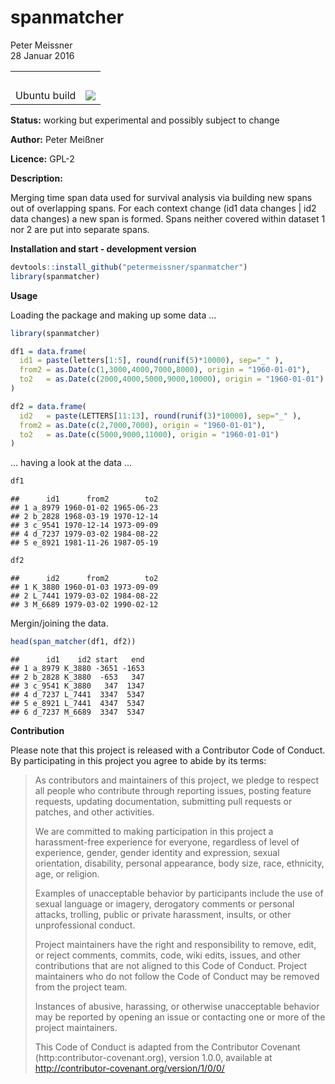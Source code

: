# spanmatcher
Peter Meissner  
28 Januar 2016  




<table>
<tr><td>&nbsp;</td></tr>
<tr>
<td> Ubuntu build </td>
<td> <a href="https://travis-ci.org/petermeissner/spanmatcher"><img src="https://api.travis-ci.org/petermeissner/spanmatcher.svg?branch=master"></a></td>
</tr>
</table>


**Status:** working but experimental and possibly subject to change

**Author:** Peter Meißner

**Licence:** GPL-2

**Description:**

Merging time span data used for survival analysis via building new
    spans out of overlapping spans. For each context change (id1 data changes |
    id2 data changes)  a new span is formed. Spans neither covered within
    dataset 1 nor 2 are put into separate spans.


**Installation and start - development version**


```r
devtools::install_github("petermeissner/spanmatcher")
library(spanmatcher)
```

**Usage**

Loading the package and making up some data ... 


```r
library(spanmatcher)

df1 = data.frame(
  id1 = paste(letters[1:5], round(runif(5)*10000), sep="_" ),
  from2 = as.Date(c(1,3000,4000,7000,8000), origin = "1960-01-01"),
  to2   = as.Date(c(2000,4000,5000,9000,10000), origin = "1960-01-01")
)

df2 = data.frame(
  id2   = paste(LETTERS[11:13], round(runif(3)*10000), sep="_" ),
  from2 = as.Date(c(2,7000,7000), origin = "1960-01-01"),
  to2   = as.Date(c(5000,9000,11000), origin = "1960-01-01")
) 
```

... having a look at the data ... 


```r
df1
```

```
##      id1      from2        to2
## 1 a_8979 1960-01-02 1965-06-23
## 2 b_2828 1968-03-19 1970-12-14
## 3 c_9541 1970-12-14 1973-09-09
## 4 d_7237 1979-03-02 1984-08-22
## 5 e_8921 1981-11-26 1987-05-19
```

```r
df2
```

```
##      id2      from2        to2
## 1 K_3880 1960-01-03 1973-09-09
## 2 L_7441 1979-03-02 1984-08-22
## 3 M_6689 1979-03-02 1990-02-12
```


Mergin/joining the data.


```r
head(span_matcher(df1, df2))
```

```
##      id1    id2 start   end
## 1 a_8979 K_3880 -3651 -1653
## 2 b_2828 K_3880  -653   347
## 3 c_9541 K_3880   347  1347
## 4 d_7237 L_7441  3347  5347
## 5 e_8921 L_7441  4347  5347
## 6 d_7237 M_6689  3347  5347
```



**Contribution**

Please note that this project is released with a Contributor Code of Conduct. By participating in this project you agree to abide by its terms:

> As contributors and maintainers of this project, we pledge to respect all people who 
contribute through reporting issues, posting feature requests, updating documentation,
submitting pull requests or patches, and other activities.
> 
> We are committed to making participation in this project a harassment-free experience for
everyone, regardless of level of experience, gender, gender identity and expression,
sexual orientation, disability, personal appearance, body size, race, ethnicity, age, or religion.
> 
> Examples of unacceptable behavior by participants include the use of sexual language or
imagery, derogatory comments or personal attacks, trolling, public or private harassment,
insults, or other unprofessional conduct.
> 
> Project maintainers have the right and responsibility to remove, edit, or reject comments,
commits, code, wiki edits, issues, and other contributions that are not aligned to this 
Code of Conduct. Project maintainers who do not follow the Code of Conduct may be removed 
from the project team.
> 
> Instances of abusive, harassing, or otherwise unacceptable behavior may be reported by 
opening an issue or contacting one or more of the project maintainers.
> 
> This Code of Conduct is adapted from the Contributor Covenant 
(http:contributor-covenant.org), version 1.0.0, available at 
http://contributor-covenant.org/version/1/0/0/


